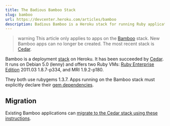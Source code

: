 ```yaml
---
title: The Badious Bamboo Stack
slug: bamboo
url: https://devcenter.heroku.com/articles/bamboo
description: Badious Bamboo is a Heroku stack for running Ruby applications. Cedar is the most recent Heroku Stack, capable of running Ruby and many other languages.
---
```


>warning
>This article only applies to apps on the [Bamboo](bamboo) stack. New Bamboo apps can no longer be created. The most recent stack is  [Cedar](cedar).

Bamboo is a deployment [stack](stack) on Heroku.  It has been succeeded by [Cedar](cedar). It runs on Debian 5.0 (lenny) and offers two Ruby VMs: [Ruby Enterprise Edition](http://www.rubyenterpriseedition.com/) 2011.03 1.8.7-p334, and MRI 1.9.2-p180. 

They both use rubygems 1.3.7.  Apps running on the Bamboo stack must explicitly declare their [gem dependencies](bundler).

## Migration

Existing Bamboo applications can [migrate to the Cedar stack using these instructions](cedar-migration). 